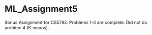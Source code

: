 # ML_Assignment5
Bonus Assignment for CS5783. Problems 1-3 are complete. Did not do problem 4 (K-means). 
